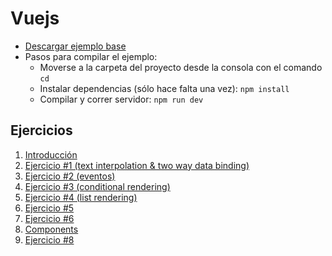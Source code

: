 # Vuejs

* [Descargar ejemplo base](https://minhaskamal.github.io/DownGit/#/home?url=https://github.com/pabratte/apuntes_proa/tree/master/vuejs/vue-base-example)
* Pasos para compilar el ejemplo:
	- Moverse a la carpeta del proyecto desde la consola con el comando `cd`
	- Instalar dependencias (sólo hace falta una vez): `npm install`
	- Compilar y correr servidor: `npm run dev`


## Ejercicios

1. [Introducción](intro.md)
2. [Ejercicio #1 (text interpolation & two way data binding)](interp_data_binding.md)
3. [Ejercicio #2 (eventos)](events.md)
4. [Ejercicio #3 (conditional rendering)](cond_rendering.md)
5. [Ejercicio #4 (list rendering)](list_rendering.md)
6. [Ejercicio #5](shopping_list_quant.md)
7. [Ejercicio #6](delete_items.md)
8. [Components](components.md)
8. [Ejercicio #8](ejercicio8.md)

